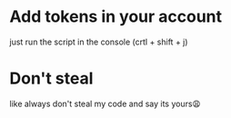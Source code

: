 # Add tokens in your account
just run the script in the console (crtl + shift + j)


# Don't steal
like always don't steal my code and say its yours😩

